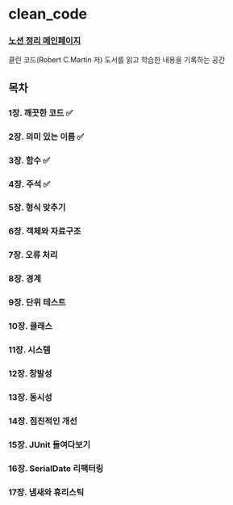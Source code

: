 # clean_code
### [노션 정리 메인페이지](https://hminn.notion.site/Clean-Code-d6a2eaf0cbea4898949ed1144c0928c4)
클린 코드(Robert C.Martin 저) 도서를 읽고 학습한 내용을 기록하는 공간


## 목차
### 1장. 깨끗한 코드 ✅
### 2장. 의미 있는 이름 ✅
### 3장. 함수 ✅
### 4장. 주석 ✅
### 5장. 형식 맞추기
### 6장. 객체와 자료구조
### 7장. 오류 처리
### 8장. 경계
### 9장. 단위 테스트
### 10장. 클래스
### 11장. 시스템
### 12장. 창발성
### 13장. 동시성
### 14장. 점진적인 개선
### 15장. JUnit 들여다보기
### 16장. SerialDate 리팩터링
### 17장. 냄새와 휴리스틱
